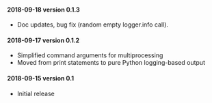 #### 2018-09-18 version 0.1.3

* Doc updates, bug fix (random empty logger.info call).

#### 2018-09-17 version 0.1.2

* Simplified command arguments for multiprocessing
* Moved from print statements to pure Python logging-based output

#### 2018-09-15 version 0.1

* Initial release
